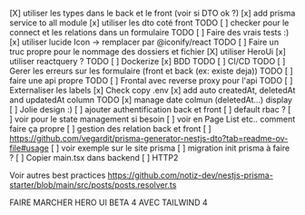 [X] utiliser les types dans le back et le front
(voir si DTO ok ?)
[x] add prisma service to all module
[x] utiliser les dto coté front
TODO [ ] checker pour le connect et les relations dans un formulaire
TODO [ ] Faire des vrais tests :)
[x] utiliser lucide Icon -> remplacer par @iconify/react
TODO [ ] Faire un truc propre pour le nommage des dossiers et fichier
[X] utiliser HeroUi
[x] utiliser reactquery ?
TODO [ ] Dockerize
[x] BDD
TODO [ ] CI/CD
TODO [ ] Gerer les erreurs sur les formulaire (front et back (ex: existe deja))
TODO [ ] faire une api propre
TODO [ ] Frontal avec reverse proxy pour l'api
TODO [ ] Externaliser les labels
[x] Check copy .env
[x] add auto createdAt, deletedAt and updatedAt column
TODO [x] manage date colmun (deletedAt...) display
[ ] Jolie design :)
[ ] ajouter authentification back et front
[ ] default rbac ?
[ ] voir pour le state management si besoin
[ ] voir en Page List etc.. comment faire ça propre
[ ] gestion des relation back et front
[ ] https://github.com/vegardit/prisma-generator-nestjs-dto?tab=readme-ov-file#usage
[ ] voir exemple sur le site prisma
[ ] migration init prisma à faire ?
[ ] Copier main.tsx dans backend
[ ] HTTP2

Voir autres best practices
https://github.com/notiz-dev/nestjs-prisma-starter/blob/main/src/posts/posts.resolver.ts

FAIRE MARCHER HERO UI BETA 4 AVEC TAILWIND 4
